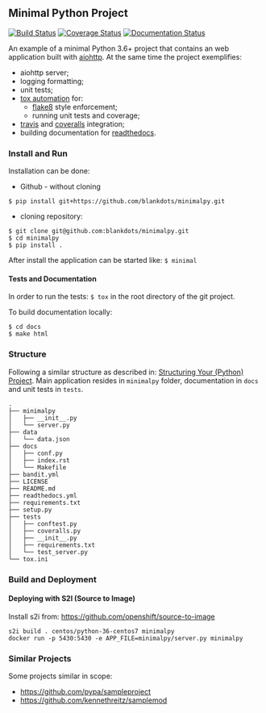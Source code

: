 ## Minimal Python Project

[![Build Status](https://travis-ci.org/blankdots/minimalpy.svg?branch=master)](https://travis-ci.org/blankdots/minimalpy)
[![Coverage Status](https://coveralls.io/repos/github/blankdots/minimalpy/badge.svg?branch=master)](https://coveralls.io/github/blankdots/minimalpy?branch=master)
[![Documentation Status](https://readthedocs.org/projects/minimalpy/badge/?version=latest)](https://minimalpy.readthedocs.io/en/latest/?badge=latest)

An example of a minimal Python 3.6+ project that contains an web application built with [aiohttp](http://aiohttp.readthedocs.io/).
At the same time the project exemplifies:
* aiohttp server;
* logging formatting;
* unit tests;
* [tox automation](https://tox.readthedocs.io) for:
  * [flake8](http://flake8.pycqa.org/en/latest/) style enforcement;
  * running unit tests and coverage;
* [travis](https://travis-ci.org/blankdots/minimalpy.svg?branch=master) and [coveralls](https://coveralls.io/github/blankdots/minimalpy) integration;
* building documentation for [readthedocs](https://minimalpy.readthedocs.io).

### Install and Run

Installation can be done:
* Github - without cloning
```
$ pip install git+https://github.com/blankdots/minimalpy.git
```
* cloning repository:
```
$ git clone git@github.com:blankdots/minimalpy.git
$ cd minimalpy
$ pip install .
```

After install the application can be started like: `$ minimal`

#### Tests and Documentation

In order to run the tests: `$ tox` in the root directory of the git project.

To build documentation locally:
```
$ cd docs
$ make html
```

###  Structure

Following a similar structure as described in: [Structuring Your (Python) Project](https://docs.python-guide.org/writing/structure/).
Main application resides in `minimalpy` folder, documentation in `docs` and unit tests in `tests`.

```
.
├── minimalpy
│   ├── __init__.py
│   └── server.py
├── data
│   └── data.json
├── docs
│   ├── conf.py
│   ├── index.rst
│   └── Makefile
├── bandit.yml
├── LICENSE
├── README.md
├── readthedocs.yml
├── requirements.txt
├── setup.py
├── tests
│   ├── conftest.py
│   ├── coveralls.py
│   ├── __init__.py
│   ├── requirements.txt
│   └── test_server.py
└── tox.ini
```

### Build and Deployment

#### Deploying with S2I (Source to Image)

Install s2i from: https://github.com/openshift/source-to-image

```
s2i build . centos/python-36-centos7 minimalpy
docker run -p 5430:5430 -e APP_FILE=minimalpy/server.py minimalpy
```

### Similar Projects

Some projects similar in scope:

* https://github.com/pypa/sampleproject
* https://github.com/kennethreitz/samplemod
